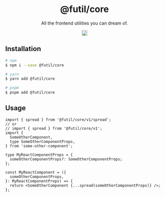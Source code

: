 <h1 align="center">@futil/core</h1>
<p align="center">All the frontend utilities you can dream of.</p>
<p align="center">
<a href="https://www.npmjs.com/package/@futil/core"><img src="https://badgen.net/npm/v/@futil/core?label=&icon=npm&color=blue" alt="npm version" height="18"/></a>
</p>

## Installation

```bash
# npm
$ npm i --save @futil/core

# yarn
$ yarn add @futil/core

# pnpm
$ pnpm add @futil/core
```

## Usage

```tsx
import { spread } from '@futil/core/v1/spread';
// or
// import { spread } from '@futil/core/v1';
import {
  SomeOtherComponent,
  type SomeOtherComponentProps,
} from 'some-other-component';

type MyReactComponentProps = {
  someOtherComponentProps?: SomeOtherComponentProps;
};

const MyReactComponent = ({
  someOtherComponentProps,
}: MyReactComponentProps) => {
  return <SomeOtherComponent {...spread(someOtherComponentProps)} />;
};
```
